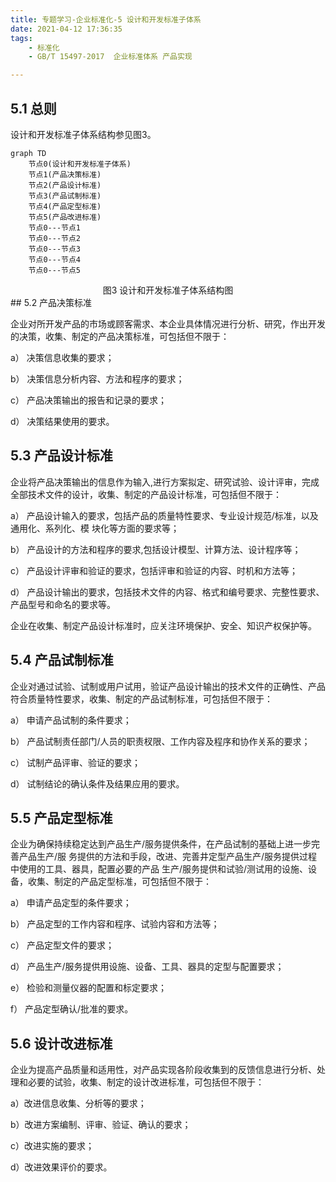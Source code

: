 ```yaml
---
title: 专题学习-企业标准化-5 设计和开发标准子体系
date: 2021-04-12 17:36:35
tags: 
	- 标准化
	- GB/T 15497-2017  企业标准体系 产品实现

---
```


## 5.1 总则

设计和开发标准子体系结构参见图3。

```mermaid
graph TD
	节点0(设计和开发标准子体系)
	节点1(产品决策标准)
	节点2(产品设计标准)
	节点3(产品试制标准)
	节点4(产品定型标准)
	节点5(产品改进标准)
	节点0---节点1
	节点0---节点2
	节点0---节点3
	节点0---节点4
	节点0---节点5
```

<center>图3 设计和开发标准子体系结构图</center>
## 5.2 产品决策标准

企业对所开发产品的市场或顾客需求、本企业具体情况进行分析、研究，作出开发的决策，收集、制定的产品决策标准，可包括但不限于：

a）  决策信息收集的要求；

b）  决策信息分析内容、方法和程序的要求；

c）  产品决策输出的报告和记录的要求；

d）  决策结果使用的要求。

## 5.3 产品设计标准

企业将产品决策输出的信息作为输入,进行方案拟定、研究试验、设计评审，完成全部技术文件的设计，收集、制定的产品设计标准，可包括但不限于：

a）  产品设计输入的要求，包括产品的质量特性要求、专业设计规范/标准，以及通用化、系列化、模 块化等方面的要求等；

b）  产品设计的方法和程序的要求,包括设计模型、计算方法、设计程序等；

c）  产品设计评审和验证的要求，包括评审和验证的内容、时机和方法等；

d）  产品设计输出的要求，包括技术文件的内容、格式和编号要求、完整性要求、产品型号和命名的要求等。

企业在收集、制定产品设计标准时，应关注环境保护、安全、知识产权保护等。

## 5.4 产品试制标准

企业对通过试验、试制或用户试用，验证产品设计输出的技术文件的正确性、产品符合质量特性要求，收集、制定的产品试制标准，可包括但不限于：

a）  申请产品试制的条件要求；

b）  产品试制责任部门/人员的职责杈限、工作内容及程序和协作关系的要求；

c）  试制产品评审、验证的要求；

d）  试制结论的确认条件及结果应用的要求。

## 5.5 产品定型标准

企业为确保持续稳定达到产品生产/服务提供条件，在产品试制的基础上进一步完善产品生产/服 务提供的方法和手段，改进、完善井定型产品生产/服务提供过程中使用的工具、器具，配置必要的产品 生产/服务提供和试验/测试用的设施、设备，收集、制定的产品定型标准，可包括但不限于：

a）  申请产品定型的条件要求；

b）  产品定型的工作内容和程序、试验内容和方法等；

c）  产品定型文件的要求；

d）  产品生产/服务提供用设施、设备、工具、器具的定型与配置要求；

e）  检验和测量仪器的配置和标定要求；

f）  产品定型确认/批准的要求。

## 5.6 设计改进标准

企业为提高产品质量和适用性，对产品实现各阶段收集到的反馈信息进行分析、处理和必要的试验，收集、制定的设计改进标准，可包括但不限于：

a）改进信息收集、分析等的要求；

b）改进方案编制、评审、验证、确认的要求；

c）改进实施的要求；

d）改进效果评价的要求。